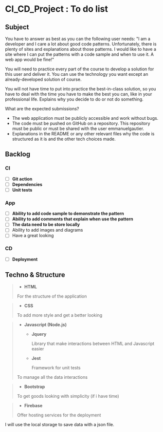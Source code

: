 # CI_CD_Project : To do list


## Subject

You have to answer as best as you can the following user needs: "I am a developer and I care a lot about good code patterns. Unfortunately, there is plenty of sites and explanations about those patterns. I would like to have a site where I can put the patterns with a code sample and when to use it. A web app would be fine!"

You will need to practice every part of the course to develop a solution for this user and deliver it. You can use the technology you want except an already-developed solution of course.

You will not have time to put into practice the best-in-class solution, so you have to deal with the time you have to make the best you can, like in your professional life. Explains why you decide to do or not do something.

What are the expected submissions?

- The web application must be publicly accessible and work without bugs.
- The code must be pushed on GitHub on a repository. This repository must be public or must be shared with the user emmanuelgautier.
- Explanations in the README or any other relevant files why the code is structured as it is and the other tech choices made.


## Backlog
### CI
- [ ] **Git action**
- [ ] **Dependencies**
- [ ] **Unit tests**
### App
- [ ] **Ability to add code sample to demonstrate the pattern**
- [ ] **Ability to add comments that explain when use the pattern**
- [ ] **The data need to be store locally**
- [ ] Ability to add images and diagrams
- [ ] Have a great looking
### CD
- [ ] **Deployment**


## Techno & Structure

> - **HTML**
>
> For the structure of the application

> - **CSS**
>
> To add more style and get a better looking

> - **Javascript (Node.js)**
>   - **Jquery**
>
> 		Library that make interactions between HTML and Javascript easier
> 	- **Jest**
>
> 		Framework for unit tests
> 
> To manage all the data interactions

> - **Bootstrap**
>
> To get goods looking with simplicity (if i have time)

> - **Firebase**
>
> Offer hosting services for the deployment

I will use the local storage to save data with a json file.
